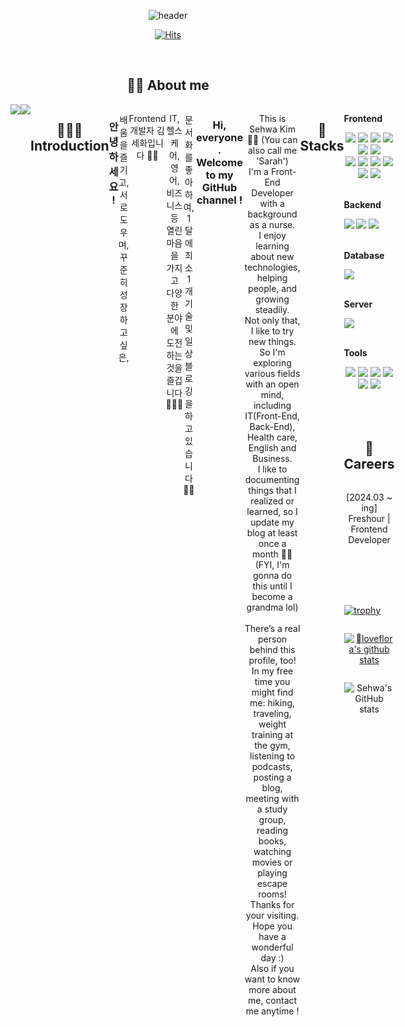 <div align="center">

![header](https://capsule-render.vercel.app/api?type=waving&color=gradient&height=160&section=header&text=✨%20Welcome%20to%20Sarah's%20DEV%20World%20✨&fontSize=30&animation=fadeIn&fontAlignY=36&fontColor=fff)

[![Hits](https://hits.seeyoufarm.com/api/count/incr/badge.svg?url=https%3A%2F%2Fgithub.com%2Floveflora&count_bg=%23FFB0A4&title_bg=%23555555&icon=github.svg&icon_color=%23E7E7E7&title=GitHub&edge_flat=false)](https://hits.seeyoufarm.com)

</br>


## ✍🏻 About me


<!-- <a href="https://polydactyl-cello-2db.notion.site/Kim-Sehwa-c4920e2528ae4e7bb40869f320fc859d?pvs=4">
<img src="https://img.shields.io/badge/Portfolio-000000?style=for-the-badge&logoColor=white&logo=Notion"> 
</a> -->

<div style="display:flex; flex-direction:row;>
<a href="https://oooooooooooo.tistory.com/">
<img src="https://img.shields.io/badge/Tistory-000000?style=for-the-badge&logo=Tistory&logoColor=white">
</a>

<a href="https://polydactyl-cello-2db.notion.site/KIM-SE-HWA-c4920e2528ae4e7bb40869f320fc859d?pvs=4">
<img src="https://img.shields.io/badge/Notion-000000?style=for-the-badge&logo=Notion&logoColor=white">
</a>
   
</br>
</br>
</br>

## 🙋🏻‍♀️ Introduction
### 안녕하세요 ! 

배움을 즐기고, 서로 도우며, 꾸준히 성장하고 싶은,

Frontend 개발자 김세화입니다 👋🏻

IT, 헬스케어, 영어, 비즈니스 등 열린 마음을 가지고 다양한 분야에 도전하는 것을 즐깁니다 🏃🏻‍♂️

문서화를 좋아하여, 1달에 최소 1개 기술 및 일상 블로깅을 하고 있습니다 ✍🏻

</br>

### Hi, everyone. Welcome to my GitHub channel ! </br>
This is Sehwa Kim 👋🏻 (You can also call me 'Sarah')</br>
I'm a Front-End Developer with a background as a nurse. </br>
I enjoy learning about new technologies, helping people, and growing steadily. </br>
Not only that, I like to try new things. So I'm exploring various fields with an open mind, </br> 
including IT(Front-End, Back-End), Health care, English and Business. </br>
I like to documenting things that I realized or learned, so I update my blog at least once a month ✍🏻 </br>
(FYI, I'm gonna do this until I become a grandma lol) </br>
</br>
There’s a real person behind this profile, too! In my free time you might find me: hiking, traveling, weight training at the gym, listening to podcasts, posting a blog, meeting with a study group, reading books, watching movies or playing escape rooms!
</br>
Thanks for your visiting. </br>
Hope you have a wonderful day :)  </br>
Also if you want to know more about me, contact me anytime !

</br>
</br>

## 🔨 Stacks
<div style="display:flex; flex-direction:column; align-items:flex-start;">
   <!-- Frontend -->
    <p><strong>Frontend</strong></p>
    <div>
        <img src="https://img.shields.io/badge/html5-E34F26?style=flat-square&logo=html5&logoColor=white"> 
        <img src="https://img.shields.io/badge/css-1572B6?style=flat-square&logo=css3&logoColor=white"> 
       <img src="https://img.shields.io/badge/JavaScript-F7DF1E?style=flat-square&logo=JavaScript&logoColor=black"> 
        <img src="https://img.shields.io/badge/bootstrap-7952B3?style=flat-square&logo=bootstrap&logoColor=white">
        <img src="https://img.shields.io/badge/Sass-CC6699?style=flat-square&logo=Sass&logoColor=white"> 
        <img src="https://img.shields.io/badge/StyledComponents-DB7093?style=flat-square&logo=styled-components&logoColor=white"> 
    </br>
        <img src="https://img.shields.io/badge/React-61DAFB?style=flat-square&logo=React&logoColor=black"> 
        <img src="https://img.shields.io/badge/Redux-764ABC?style=flat-square&logo=Redux&logoColor=black"> 
        <img src="https://img.shields.io/badge/TypeScript-3178C6?style=flat-square&logo=TypeScript&logoColor=white"> 
        <img src="https://img.shields.io/badge/jQuery-0769AD?style=flat-square&logo=jQuery&logoColor=white"> 
        <img src="https://img.shields.io/badge/npm-CB3837?style=flat-square&logo=npm&logoColor=white"> 
       <img src="https://img.shields.io/badge/Prettier-F7B93E?style=flat-square&logo=Prettier&logoColor=white"> 
    </div>
   </br>
    <!-- Backend -->
    <p><strong>Backend</strong></p>
    <div>
        <img src="https://img.shields.io/badge/Node.js-339933?style=for-the-badge&logo=Node.js&logoColor=white"> 
        <img src="https://img.shields.io/badge/Express-000000?style=for-the-badge&logo=Express&logoColor=white"> 
        <img src="https://img.shields.io/badge/Sequelize-4479A1?style=for-the-badge&logo=Sequelize&logoColor=white"> 
    </div>
   </br>
    <!-- Database -->
    <p><strong>Database</strong></p>
    <div>
        <img src="https://img.shields.io/badge/MySQL-4479A1?style=for-the-badge&logo=mysql&logoColor=white">
    </div>
   </br>
    <!-- Server -->
    <p><strong>Server</strong></p>
    <div>
   <img src="https://img.shields.io/badge/Amazon AWS-232F3E?style=for-the-badge&logo=amazon aws&logoColor=white"> 
    </div>
     </br>
    <p><strong>Tools</strong></p>
    <div>
        <img src="https://img.shields.io/badge/Git-F05032?style=flat-square&logo=Git&logoColor=white">
        <img src="https://img.shields.io/badge/GitHub-181717?style=flat-square&logo=GitHub&logoColor=white">
        <img src="https://img.shields.io/badge/Figma-F24E1E?style=flat-square&logo=Figma&logoColor=white"> 
   <img src="https://img.shields.io/badge/Postman-FF6C37?style=flat-square&logo=Postman&logoColor=white"> 
        <img src="https://img.shields.io/badge/Notion-000000?style=flat-square&logo=Notion&logoColor=white">
              <img src="https://img.shields.io/badge/Slack-4A154B?style=flat-square&logo=Slack&logoColor=white"> 
</div>

</br>
</br>
</br>

## 🏢 Careers
[2024.03 ~ ing] Freshour | Frontend Developer


</br>
</br>
</br>
</br>

[![trophy](https://github-profile-trophy.vercel.app/?username=loveflora)](https://github.com/ryo-ma/github-profile-trophy)
</br>

[![loveflora's github stats](https://github-readme-stats.vercel.app/api/top-langs/?username=loveflora&show_icons=true&hide_border=true&title_color=004386&icon_color=004386&layout=compact)](https://github.com/loveflora)

![Sehwa's GitHub stats](https://github-readme-stats.vercel.app/api?username=loveflora&show_icons=true&theme=radical)


</div>
